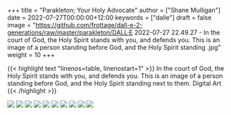 +++
title = "Parakleton; Your Holy Advocate"
author = ["Shane Mulligan"]
date = 2022-07-27T00:00:00+12:00
keywords = ["dalle"]
draft = false
image = "https://github.com/frottage/dall-e-2-generations/raw/master/parakleton/DALL·E 2022-07-27 22.49.27 - In the court of God, the Holy Spirit stands with you, and defends you. This is an image of a person standing before God, and the Holy Spirit standing .jpg"
weight = 10
+++

{{< highlight text "linenos=table, linenostart=1" >}}
In the court of God, the Holy Spirit stands
with you, and defends you. This is an image of
a person standing before God, and the Holy
Spirit standing next to them. Digital Art
{{< /highlight >}}

![](https://github.com/frottage/dall-e-2-generations/raw/master/parakleton/DALL%C2%B7E%202022-07-27%2022.46.55%20-%20In%20the%20court%20of%20God,%20the%20Holy%20Spirit%20stands%20with%20you,%20and%20defends%20you.%20This%20is%20an%20image%20of%20a%20person%20standing%20before%20God,%20and%20the%20Holy%20Spirit%20standing%20.jpg)
![](https://github.com/frottage/dall-e-2-generations/raw/master/parakleton/DALL%C2%B7E%202022-07-27%2022.47.00%20-%20In%20the%20court%20of%20God,%20the%20Holy%20Spirit%20stands%20with%20you,%20and%20defends%20you.%20This%20is%20an%20image%20of%20a%20person%20standing%20before%20God,%20and%20the%20Holy%20Spirit%20standing%20.jpg)
![](https://github.com/frottage/dall-e-2-generations/raw/master/parakleton/DALL%C2%B7E%202022-07-27%2022.47.04%20-%20In%20the%20court%20of%20God,%20the%20Holy%20Spirit%20stands%20with%20you,%20and%20defends%20you.%20This%20is%20an%20image%20of%20a%20person%20standing%20before%20God,%20and%20the%20Holy%20Spirit%20standing%20.jpg)
![](https://github.com/frottage/dall-e-2-generations/raw/master/parakleton/DALL%C2%B7E%202022-07-27%2022.47.28%20-%20In%20the%20court%20of%20God,%20the%20Holy%20Spirit%20stands%20with%20you,%20and%20defends%20you.%20This%20is%20an%20image%20of%20a%20person%20standing%20before%20God,%20and%20the%20Holy%20Spirit%20standing%20.jpg)
![](https://github.com/frottage/dall-e-2-generations/raw/master/parakleton/DALL%C2%B7E%202022-07-27%2022.47.33%20-%20In%20the%20court%20of%20God,%20the%20Holy%20Spirit%20stands%20with%20you,%20and%20defends%20you.%20This%20is%20an%20image%20of%20a%20person%20standing%20before%20God,%20and%20the%20Holy%20Spirit%20standing%20.jpg)
![](https://github.com/frottage/dall-e-2-generations/raw/master/parakleton/DALL%C2%B7E%202022-07-27%2022.48.27%20-%20In%20the%20court%20of%20God,%20the%20Holy%20Spirit%20stands%20with%20you,%20and%20defends%20you.%20This%20is%20an%20image%20of%20a%20person%20standing%20before%20God,%20and%20the%20Holy%20Spirit%20standing%20.jpg)
![](https://github.com/frottage/dall-e-2-generations/raw/master/parakleton/DALL%C2%B7E%202022-07-27%2022.48.34%20-%20In%20the%20court%20of%20God,%20the%20Holy%20Spirit%20stands%20with%20you,%20and%20defends%20you.%20This%20is%20an%20image%20of%20a%20person%20standing%20before%20God,%20and%20the%20Holy%20Spirit%20standing%20.jpg)
![](https://github.com/frottage/dall-e-2-generations/raw/master/parakleton/DALL%C2%B7E%202022-07-27%2022.48.44%20-%20In%20the%20court%20of%20God,%20the%20Holy%20Spirit%20stands%20with%20you,%20and%20defends%20you.%20This%20is%20an%20image%20of%20a%20person%20standing%20before%20God,%20and%20the%20Holy%20Spirit%20standing%20.jpg)
![](https://github.com/frottage/dall-e-2-generations/raw/master/parakleton/DALL%C2%B7E%202022-07-27%2022.49.27%20-%20In%20the%20court%20of%20God,%20the%20Holy%20Spirit%20stands%20with%20you,%20and%20defends%20you.%20This%20is%20an%20image%20of%20a%20person%20standing%20before%20God,%20and%20the%20Holy%20Spirit%20standing%20.jpg)
![](https://github.com/frottage/dall-e-2-generations/raw/master/parakleton/DALL%C2%B7E%202022-07-27%2022.49.36%20-%20In%20the%20court%20of%20God,%20the%20Holy%20Spirit%20stands%20with%20you,%20and%20defends%20you.%20This%20is%20an%20image%20of%20a%20person%20standing%20before%20God,%20and%20the%20Holy%20Spirit%20standing%20.jpg)
